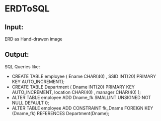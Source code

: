 # ERDToSQL
## Input:
ERD as Hand-drawen image
## Output:
SQL Queries like:
  -  CREATE TABLE employee ( Ename CHAR(40) , SSID INT(20) PRIMARY KEY AUTO_INCREMENT);
  -  CREATE TABLE Department ( Dname INT(20) PRIMARY KEY AUTO_INCREMENT, location CHAR(40) , manager CHAR(40) );
  -  ALTER TABLE employee ADD Dname_fk SMALLINT UNSIGNED NOT NULL DEFAULT 0;
  -  ALTER TABLE employee ADD CONSTRAINT fk_Dname FOREIGN KEY (Dname_fk) REFERENCES Department(Dname);
